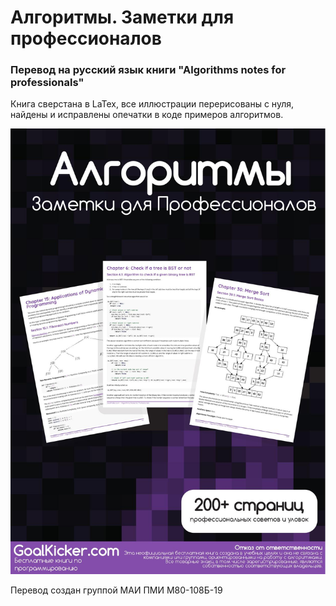 # Алгоритмы. Заметки для профессионалов

### Перевод на русский язык книги "Аlgorithms notes for professionals"

Книга сверстана в LaTex, все иллюстрации перерисованы с нуля, найдены и исправлены опечатки в коде
примеров алгоритмов.

![Обложка](https://github.com/gametwix/Algorithms-Book/raw/master/cover.jpg)

Перевод создан группой МАИ ПМИ М80-108Б-19
